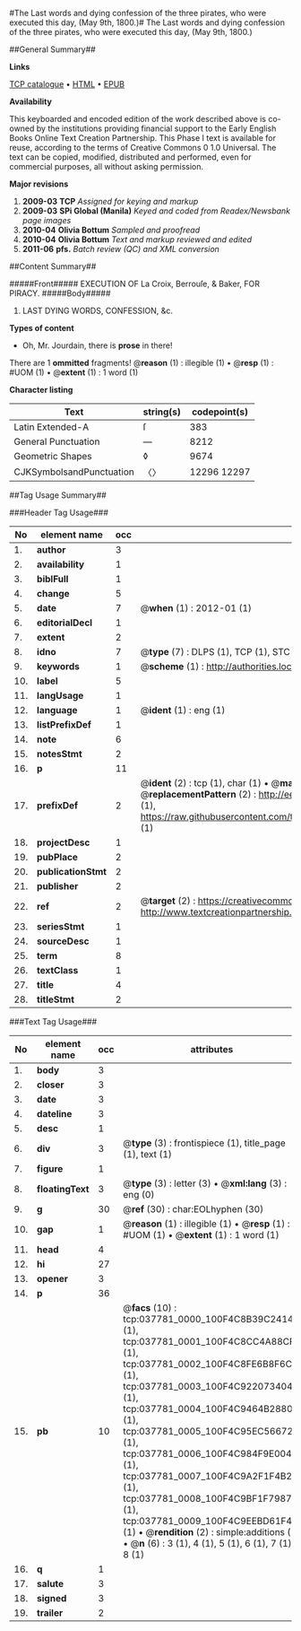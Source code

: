#The Last words and dying confession of the three pirates, who were executed this day, (May 9th, 1800.)#
The Last words and dying confession of the three pirates, who were executed this day, (May 9th, 1800.)

##General Summary##

**Links**

[TCP catalogue](http://www.ota.ox.ac.uk/tcp/)  • 
[HTML](http://tei.it.ox.ac.uk/tcp/Texts-HTML/free/N28/N28349.html)  • 
[EPUB](http://tei.it.ox.ac.uk/tcp/Texts-EPUB/free/N28/N28349.epub)

**Availability**

This keyboarded and encoded edition of the
	       work described above is co-owned by the institutions
	       providing financial support to the Early English Books
	       Online Text Creation Partnership. This Phase I text is
	       available for reuse, according to the terms of Creative
	       Commons 0 1.0 Universal. The text can be copied,
	       modified, distributed and performed, even for
	       commercial purposes, all without asking permission.

**Major revisions**

1. __2009-03__ __TCP__ *Assigned for keying and markup*
1. __2009-03__ __SPi Global (Manila)__ *Keyed and coded from Readex/Newsbank page images*
1. __2010-04__ __Olivia Bottum__ *Sampled and proofread*
1. __2010-04__ __Olivia Bottum__ *Text and markup reviewed and edited*
1. __2011-06__ __pfs.__ *Batch review (QC) and XML conversion*

##Content Summary##

#####Front#####
EXECUTION OF La Croix, Berrouſe, & Baker, FOR PIRACY.
#####Body#####

1. LAST DYING WORDS, CONFESSION, &c.

**Types of content**

  * Oh, Mr. Jourdain, there is **prose** in there!

There are 1 **ommitted** fragments! 
 @__reason__ (1) : illegible (1)  •  @__resp__ (1) : #UOM (1)  •  @__extent__ (1) : 1 word (1)

**Character listing**


|Text|string(s)|codepoint(s)|
|---|---|---|
|Latin Extended-A|ſ|383|
|General Punctuation|—|8212|
|Geometric Shapes|◊|9674|
|CJKSymbolsandPunctuation|〈〉|12296 12297|

##Tag Usage Summary##

###Header Tag Usage###

|No|element name|occ|attributes|
|---|---|---|---|
|1.|__author__|3||
|2.|__availability__|1||
|3.|__biblFull__|1||
|4.|__change__|5||
|5.|__date__|7| @__when__ (1) : 2012-01 (1)|
|6.|__editorialDecl__|1||
|7.|__extent__|2||
|8.|__idno__|7| @__type__ (7) : DLPS (1), TCP (1), STC (2), NOTIS (1), IMAGE-SET (1), EVANS-CITATION (1)|
|9.|__keywords__|1| @__scheme__ (1) : http://authorities.loc.gov/ (1)|
|10.|__label__|5||
|11.|__langUsage__|1||
|12.|__language__|1| @__ident__ (1) : eng (1)|
|13.|__listPrefixDef__|1||
|14.|__note__|6||
|15.|__notesStmt__|2||
|16.|__p__|11||
|17.|__prefixDef__|2| @__ident__ (2) : tcp (1), char (1)  •  @__matchPattern__ (2) : ([0-9\-]+):([0-9IVX]+) (1), (.+) (1)  •  @__replacementPattern__ (2) : http://eebo.chadwyck.com/downloadtiff?vid=$1&page=$2 (1), https://raw.githubusercontent.com/textcreationpartnership/Texts/master/tcpchars.xml#$1 (1)|
|18.|__projectDesc__|1||
|19.|__pubPlace__|2||
|20.|__publicationStmt__|2||
|21.|__publisher__|2||
|22.|__ref__|2| @__target__ (2) : https://creativecommons.org/publicdomain/zero/1.0/ (1), http://www.textcreationpartnership.org/docs/. (1)|
|23.|__seriesStmt__|1||
|24.|__sourceDesc__|1||
|25.|__term__|8||
|26.|__textClass__|1||
|27.|__title__|4||
|28.|__titleStmt__|2||


###Text Tag Usage###

|No|element name|occ|attributes|
|---|---|---|---|
|1.|__body__|3||
|2.|__closer__|3||
|3.|__date__|3||
|4.|__dateline__|3||
|5.|__desc__|1||
|6.|__div__|3| @__type__ (3) : frontispiece (1), title_page (1), text (1)|
|7.|__figure__|1||
|8.|__floatingText__|3| @__type__ (3) : letter (3)  •  @__xml:lang__ (3) : eng (0)|
|9.|__g__|30| @__ref__ (30) : char:EOLhyphen (30)|
|10.|__gap__|1| @__reason__ (1) : illegible (1)  •  @__resp__ (1) : #UOM (1)  •  @__extent__ (1) : 1 word (1)|
|11.|__head__|4||
|12.|__hi__|27||
|13.|__opener__|3||
|14.|__p__|36||
|15.|__pb__|10| @__facs__ (10) : tcp:037781_0000_100F4C8B39C24140 (1), tcp:037781_0001_100F4C8CC4A88CF8 (1), tcp:037781_0002_100F4C8FE6B8F6C0 (1), tcp:037781_0003_100F4C9220734040 (1), tcp:037781_0004_100F4C9464B28800 (1), tcp:037781_0005_100F4C95EC566720 (1), tcp:037781_0006_100F4C984F9E0048 (1), tcp:037781_0007_100F4C9A2F1F4B20 (1), tcp:037781_0008_100F4C9BF1F79870 (1), tcp:037781_0009_100F4C9EEBD61F48 (1)  •  @__rendition__ (2) : simple:additions (2)  •  @__n__ (6) : 3 (1), 4 (1), 5 (1), 6 (1), 7 (1), 8 (1)|
|16.|__q__|1||
|17.|__salute__|3||
|18.|__signed__|3||
|19.|__trailer__|2||
